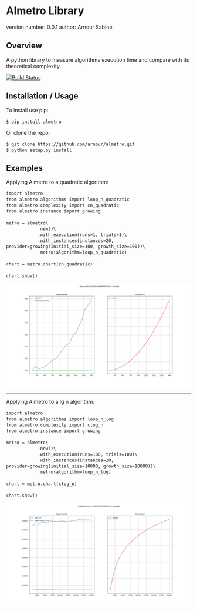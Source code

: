 Almetro Library
===============================

version number: 0.0.1
author: Arnour Sabino

Overview
--------

A python library to measure algorithms execution time and compare with its theoretical complexity.

[![Build Status](https://travis-ci.org/arnour/almetro.svg?branch=master)](https://travis-ci.org/arnour/almetro)

Installation / Usage
--------------------

To install use pip:

    $ pip install almetro


Or clone the repo:

    $ git clone https://github.com/arnour/almetro.git
    $ python setup.py install

Examples
--------------------

Applying Almetro to a quadratic algorithm:

```
import almetro
from almetro.algorithms import loop_n_quadratic
from almetro.complexity import cn_quadratic
from almetro.instance import growing

metro = almetro\
            .new()\
            .with_execution(runs=1, trials=1)\
            .with_instances(instances=20, provider=growing(initial_size=100, growth_size=100))\
            .metro(algorithm=loop_n_quadratic)

chart = metro.chart(cn_quadratic)

chart.show()
```

![Chart Almetro n quadratic](images/chart_almetro_n_quadratic.png)

---

Applying Almetro to a lg n algorithm:

```
import almetro
from almetro.algorithms import loop_n_log
from almetro.complexity import clog_n
from almetro.instance import growing

metro = almetro\
            .new()\
            .with_execution(runs=100, trials=100)\
            .with_instances(instances=20, provider=growing(initial_size=10000, growth_size=10000))\
            .metro(algorithm=loop_n_log)

chart = metro.chart(clog_n)

chart.show()
```

![Chart Almetro lg n](images/chart_almetro_lg_n.png)